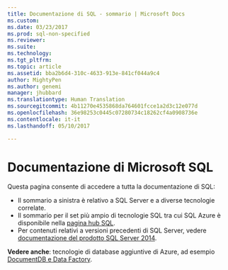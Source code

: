 ```yaml
---
title: Documentazione di SQL - sommario | Microsoft Docs
ms.custom: 
ms.date: 03/23/2017
ms.prod: sql-non-specified
ms.reviewer: 
ms.suite: 
ms.technology: 
ms.tgt_pltfrm: 
ms.topic: article
ms.assetid: bba2b6d4-310c-4633-913e-841cf044a9c4
author: MightyPen
ms.author: genemi
manager: jhubbard
ms.translationtype: Human Translation
ms.sourcegitcommit: 4b11270e4535868da764601fcce1a2d3c12e077d
ms.openlocfilehash: 36e98253c0445c07280734c18262cf4a0908736e
ms.contentlocale: it-it
ms.lasthandoff: 05/10/2017

---
```

# <a name="microsoft-sql-documentation"></a>Documentazione di Microsoft SQL

Questa pagina consente di accedere a tutta la documentazione di SQL:

- Il sommario a sinistra è relativo a SQL Server e a diverse tecnologie correlate.
- Il sommario per il set più ampio di tecnologie SQL tra cui SQL Azure è disponibile nella [pagina hub SQL](sql-hub-menu.md).
-  Per contenuti relativi a versioni precedenti di SQL Server, vedere [documentazione del prodotto SQL Server 2014](http://msdn.microsoft.com/library/ms130214(v=sql.120).aspx). 

**Vedere anche**: tecnologie di database aggiuntive di Azure, ad esempio [DocumentDB e Data Factory](/azure/#pivot=services&panel=databases).  
